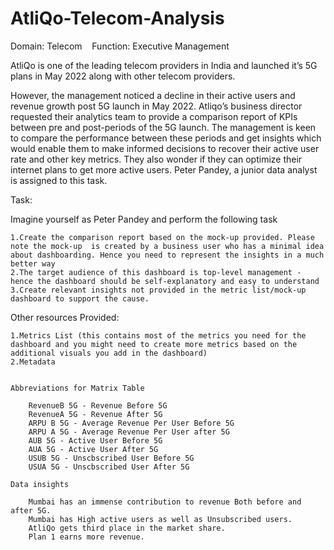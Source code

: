 # AtliQo-Telecom-Analysis

Domain:  Telecom    Function: Executive Management

AtliQo is one of the leading telecom providers in India and launched it’s 5G plans in May 2022 along with other telecom providers.

However, the management noticed a decline in their active users and revenue growth post 5G launch in May 2022. Atliqo’s business director requested their analytics team to provide a comparison report of KPIs between pre and post-periods of the 5G launch. The management is keen to compare the performance between these periods and get insights which would enable them to make informed decisions to recover their active user rate and other key metrics. They also wonder if they can optimize their internet plans to get more active users.  Peter Pandey, a junior data analyst is assigned to this task.

Task:  

Imagine yourself as Peter Pandey and perform the following task

    1.Create the comparison report based on the mock-up provided. Please note the mock-up  is created by a business user who has a minimal idea about dashboarding. Hence you need to represent the insights in a much better way
    2.The target audience of this dashboard is top-level management - hence the dashboard should be self-explanatory and easy to understand
    3.Create relevant insights not provided in the metric list/mock-up dashboard to support the cause.

Other resources Provided:

    1.Metrics List (this contains most of the metrics you need for the dashboard and you might need to create more metrics based on the additional visuals you add in the dashboard)
    2.Metadata
    
    
    Abbreviations for Matrix Table

        RevenueB 5G - Revenue Before 5G
        RevenueA 5G - Revenue After 5G
        ARPU B 5G - Average Revenue Per User Before 5G
        ARPU A 5G - Average Revenue Per User after 5G
        AUB 5G - Active User Before 5G
        AUA 5G - Active User After 5G
        USUB 5G - Unscbscribed User Before 5G
        USUA 5G - Unscbscribed User After 5G
        
    Data insights
    
        Mumbai has an immense contribution to revenue Both before and after 5G.
        Mumbai has High active users as well as Unsubscribed users.
        AtliQo gets third place in the market share.
        Plan 1 earns more revenue.
     
